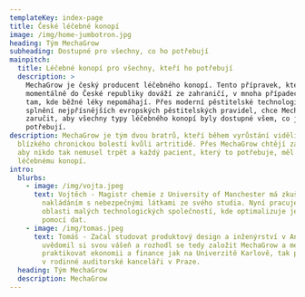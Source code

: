 ```yaml
---
templateKey: index-page
title: České léčebné konopí
image: /img/home-jumbotron.jpg
heading: Tým MechaGrow
subheading: Dostupné pro všechny, co ho potřebují
mainpitch:
  title: Léčebné konopí pro všechny, kteří ho potřebují
  description: >
    MechaGrow je český producent léčebného konopí. Tento přípravek, který se
    momentálně do České republiky dováží ze zahraničí, v mnoha případech pomáhá
    tam, kde běžné léky nepomáhají. Přes moderní pěstitelské technologie a
    splnění nejpřísnějších evropských pěstitelských pravidel, chce MechaGrow
    zaručit, aby všechny typy léčebného konopí byly dostupné všem, co je
    potřebují.
description: MechaGrow je tým dvou bratrů, kteří během vyrůstání viděli trpět
  blízkého chronickou bolestí kvůli artritidě. Přes MechaGrow chtějí zajistit,
  aby nikdo tak nemusel trpět a každý pacient, který to potřebuje, měl přístup k
  léčebnému konopí.
intro:
  blurbs:
    - image: /img/vojta.jpeg
      text: Vojtěch - Magistr chemie z University of Manchester má zkušenosti s
        nakládáním s nebezpečnými látkami ze svého studia. Nyní pracuje v
        oblasti malých technologických společností, kde optimalizuje jejich chod
        pomocí dat.
    - image: /img/tomas.jpeg
      text: Tomáš - Začal studovat produktový design a inženýrství v Anglii, ale
        uvědomil si svou vášeň a rozhodl se tedy založit MechaGrow a mezitím
        praktikovat ekonomii a finance jak na Univerzitě Karlově, tak pomáháním
        v rodinné auditorské kanceláři v Praze.
  heading: Tým MechaGrow
  description: MechaGrow
---
```

